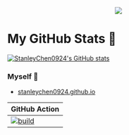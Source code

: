 <p align="center">
<img src="https://raw.githubusercontent.com/StanleyChen0924/stanleychen0924.github.io/main/file/Rotating_earth_huge.gif">
</p>

# My GitHub Stats 👋

<!--
**StanleyChen0924/StanleyChen0924** is a ✨ _special_ ✨ repository because its `README.md` (this file) appears on your GitHub profile.

Here are some ideas to get you started:

- 🔭 I’m currently working on ...
- 🌱 I’m currently learning ...
- 👯 I’m looking to collaborate on ...
- 🤔 I’m looking for help with ...
- 💬 Ask me about ...
- 📫 How to reach me: ...
- 😄 Pronouns: ...
- ⚡ Fun fact: ...
-->
[![StanleyChen0924's GitHub stats](https://github-readme-stats.vercel.app/api?username=StanleyChen0924&show_icons=true&theme=default&include_all_commits=true&count_private=true)](https://github.com/StanleyChen0924/StanleyChen0924)

### Myself 👋

- [stanleychen0924.github.io](https://stanleychen0924.github.io/)

| GitHub Action  | 
| -------------- | 
| [![build](https://github.com/stanleychen0924/stanleychen0924.github.io/actions/workflows/php.yml/badge.svg)](https://github.com/stanleychen0924/stanleychen0924.github.io/actions/workflows/php.yml/)|
